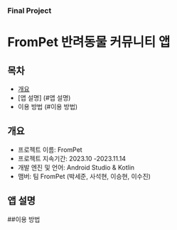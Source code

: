 ### Final Project 

# FromPet 반려동물 커뮤니티 앱

## 목차
  - [개요](#개요)
  - [앱 설명] (#앱 설명)
  - 이용 방법 (#이용 방법)


## 개요 
- 프로젝트 이름: FromPet
- 프로젝트 지속기간: 2023.10 -2023.11.14
- 개발 엔진 및 언어: Android Studio & Kotlin
- 맴버: 팀 FromPet (박세준, 사석현, 이승현, 이수진)

## 앱 설명


##이용 방법

